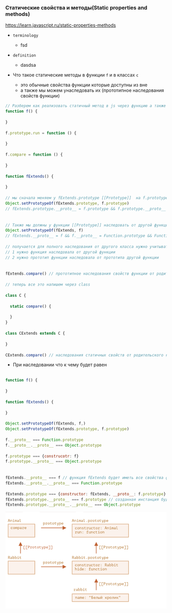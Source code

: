 ### Статические свойства и методы(Static properties and methods)

https://learn.javascript.ru/static-properties-methods

- `terminology`
    - fsd

- `definition`
    - dasdsa


- Что такое статические методы в функции `f` и в классах `c`
    - это обычные свойства функции которые доступны из вне
    - а также мы можем унаследовать их (прототипное наследования свойств функции)

```js
// Разберем как реализовать статичный метод в js через функцию а также наследования
function f() {

}

f.prototype.run = function () {

}

f.compare = function () {

}

function fExtends() {

}

// мы сначала меняем у fExtends.prototype [[Prototype]]  на f.prototype  это нужно для корректной работы новых инстанции которые создаются через `new f()` чтоб прототипное наследования работало корректно
Object.setPrototypeOf(fExtends.prototype, f.prototype)
// fExtends.prototype.__proto__ = f.prototype && f.prototype.__proto__ = Object.prototype && Object.prototype.__proto__ = null


// Также мы должны у функции [[Prototype]] наследовать от другой функции чтоб наследованная функция имела доступ до свойств другой функции. Это означает что мы имеем доступ до статических методов родительского класса
Object.setPrototypeOf(fExtends, f)
// fExtends.__proto__ = f && f.__proto__ = Function.prototype && Function.prototype.__proto__ = Object.prototype && Object.prototype.__proto__ = null

// получается для полного наследования от другого класса нужно учитывать  
// 1 нужно функция наследовала от другой функции 
// 2 нужно прототип функции наследовала от прототипа другой функции


fExtends.compare() // прототипное наследования свойств функции от родительской  функции

// теперь все это напишем через class

class C {

  static compare() {

  }
}

class CExtends extends C {

}

CExtends.compare() // наследования статичных свойств от родительского класса


```

- При наследовании что к чему будет равен

```js

function f() {

}

function fExtends() {

}

Object.setPrototypeOf(fExtends, f,)
Object.setPrototypeOf(fExtends.prototype, f.prototype)

f.__proto__ === Function.prototype
f.__proto__.__proto__ === Object.prototype

f.prototype === {construcotr: f}
f.prototype.__proto__ === Object.prototype


fExtends.__proto__ === f // функция fExtends будет иметь все свойства функции f
fExtends.__proto__.__proto__ === Function.prototype

fExtends.prototype === {constructor: fExtends, __proto__: f.prototype}
fExtends.prototype.__proto__ === f.prototype // созданная инстанция будет иметь все свойства f.prototype
fExtends.prototype.__proto__.__proto__ === Object.prototype


```


![img.png](../../../assets/inheratance-prototype.png)

